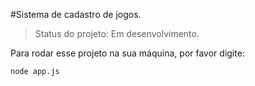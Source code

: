 #Sistema de cadastro de jogos.

>Status do projeto: Em desenvolvimento.

Para rodar esse projeto na sua máquina, por favor digite:

```
node app.js
```
